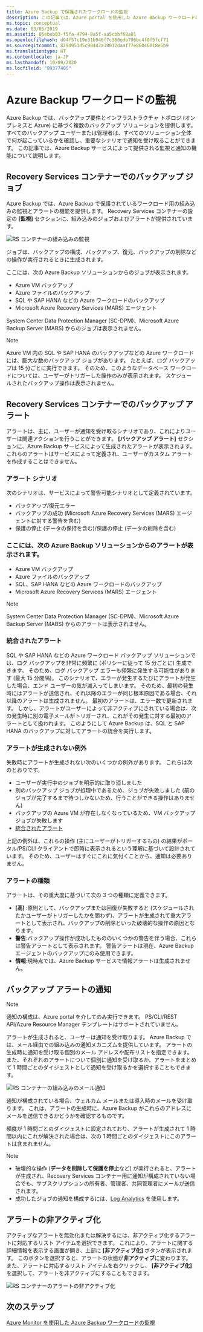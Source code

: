 ```yaml
---
title: Azure Backup で保護されたワークロードの監視
description: この記事では、Azure portal を使用した Azure Backup ワークロードの監視機能と通知機能について説明します。
ms.topic: conceptual
ms.date: 03/05/2019
ms.assetid: 86ebeb03-f5fa-4794-8a5f-aa5cbbf68a81
ms.openlocfilehash: d04f57c19e31b946f7c360edb796bc4f0f5fcf71
ms.sourcegitcommit: 829d951d5c90442a38012daaf77e86046018e5b9
ms.translationtype: HT
ms.contentlocale: ja-JP
ms.lasthandoff: 10/09/2020
ms.locfileid: "89377405"
---
```

# <a name="monitoring-azure-backup-workloads"></a>Azure Backup ワークロードの監視

Azure Backup では、バックアップ要件とインフラストラクチャ トポロジ (オンプレミスと Azure) に基づく複数のバックアップ ソリューションを提供します。 すべてのバックアップ ユーザーまたは管理者は、すべてのソリューション全体で何が起こっているかを確認し、重要なシナリオで通知を受け取ることができます。 この記事では、Azure Backup サービスによって提供される監視と通知の機能について説明します。

## <a name="backup-jobs-in-recovery-services-vault"></a>Recovery Services コンテナーでのバックアップ ジョブ

Azure Backup では、Azure Backup で保護されているワークロード用の組み込みの監視とアラートの機能を提供します。 Recovery Services コンテナーの設定の **[監視]** セクションに、組み込みのジョブおよびアラートが提供されています。

![RS コンテナーの組み込みの監視](media/backup-azure-monitoring-laworkspace/rs-vault-inbuiltmonitoring.png)

ジョブは、バックアップの構成、バックアップ、復元、バックアップの削除などの操作が実行されるときに生成されます。

ここには、次の Azure Backup ソリューションからのジョブが表示されます。

- Azure VM バックアップ
- Azure ファイルのバックアップ
- SQL や SAP HANA などの Azure ワークロードのバックアップ
- Microsoft Azure Recovery Services (MARS) エージェント

System Center Data Protection Manager (SC-DPM)、Microsoft Azure Backup Server (MABS) からのジョブは表示されません。

> [!NOTE]
> Azure VM 内の SQL や SAP HANA のバックアップなどの Azure ワークロードには、膨大な数のバックアップ ジョブがあります。 たとえば、ログ バックアップは 15 分ごとに実行できます。 そのため、このようなデータベース ワークロードについては、ユーザーがトリガーした操作のみが表示されます。 スケジュールされたバックアップ操作は表示されません。

## <a name="backup-alerts-in-recovery-services-vault"></a>Recovery Services コンテナーでのバックアップ アラート

アラートは、主に、ユーザーが通知を受け取るシナリオであり、これによりユーザーは関連アクションを行うことができます。 **[バックアップ アラート]** セクションに、Azure Backup サービスによって生成されたアラートが表示されます。 これらのアラートはサービスによって定義され、ユーザーがカスタム アラートを作成することはできません。

### <a name="alert-scenarios"></a>アラート シナリオ

次のシナリオは、サービスによって警告可能シナリオとして定義されています。

- バックアップ/復元エラー
- バックアップの成功 (Microsoft Azure Recovery Services (MARS) エージェントに対する警告を含む)
- 保護の停止 (データの保持を含む)/保護の停止 (データの削除を含む)

### <a name="alerts-from-the-following-azure-backup-solutions-are-shown-here"></a>ここには、次の Azure Backup ソリューションからのアラートが表示されます。

- Azure VM バックアップ
- Azure ファイルのバックアップ
- SQL、SAP HANA などの Azure ワークロードのバックアップ
- Microsoft Azure Recovery Services (MARS) エージェント

> [!NOTE]
> System Center Data Protection Manager (SC-DPM)、Microsoft Azure Backup Server (MABS) からのアラートは表示されません。

### <a name="consolidated-alerts"></a>統合されたアラート

SQL や SAP HANA などの Azure ワークロード バックアップ ソリューションでは、ログ バックアップを非常に頻繁に (ポリシーに従って 15 分ごとに) 生成できます。 そのため、ログ バックアップ エラーも頻繁に発生する可能性があります (最大 15 分間隔)。 このシナリオで、エラーが発生するたびにアラートが発生した場合、エンド ユーザーの気が滅入ってしまいます。 そのため、最初の発生時にはアラートが送信され、それ以降のエラーが同じ根本原因である場合、それ以降のアラートは生成されません。 最初のアラートは、エラー数で更新されます。 しかし、アラートがユーザーによって非アクティブにされている場合は、次の発生時に別の電子メールがトリガーされ、これがその発生に対する最初のアラートとして扱われます。 このようにして Azure Backup は、SQL と SAP HANA のバックアップに対してアラートの統合を実行します。

### <a name="exceptions-when-an-alert-is-not-raised"></a>アラートが生成されない例外

失敗時にアラートが生成されない次のいくつかの例外があります。 これらは次のとおりです。

- ユーザーが実行中のジョブを明示的に取り消しました
- 別のバックアップ ジョブが処理中であるため、ジョブが失敗しました (前のジョブが完了するまで待つしかないため、行うことができる操作はありません)
- バックアップの Azure VM が存在しなくなっているため、VM バックアップ ジョブが失敗します
- [統合されたアラート](#consolidated-alerts)

上記の例外は、これらの操作 (主にユーザーがトリガーするもの) の結果がポータル/PS/CLI クライアントで即時に表示されるという理解に基づいて設計されています。 そのため、ユーザーはすぐにこれに気付くことから、通知は必要ありません。

### <a name="alert-types"></a>アラートの種類

アラートは、その重大度に基づいて次の 3 つの種類に定義できます。

- **[高]** :原則として、バックアップまたは回復が失敗すると (スケジュールされたかユーザーがトリガーしたかを問わず)、アラートが生成されて重大アラートとして表示され、バックアップの削除といった破壊的な操作の原因となります。
- **警告**:バックアップ操作が成功したもののいくつかの警告を伴う場合、これらは警告アラートとして表示されます。 警告アラートは現在、Azure Backup エージェントのバックアップにのみ使用できます。
- **情報**:現時点では、Azure Backup サービスで情報アラートは生成されません。

## <a name="notification-for-backup-alerts"></a>バックアップ アラートの通知

> [!NOTE]
> 通知の構成は、Azure portal を介してのみ実行できます。 PS/CLI/REST API/Azure Resource Manager テンプレートはサポートされていません。

アラートが生成されると、ユーザーは通知を受け取ります。 Azure Backup では、メール経由での組み込みの通知メカニズムを提供しています。 アラートの生成時に通知を受け取る個別のメール アドレスや配布リストを指定できます。 また、それぞれのアラートについて個別に通知を受け取るか、アラートをまとめて 1 時間ごとのダイジェストとして通知を受け取るかを選択することもできます。

![RS コンテナーの組み込みのメール通知](media/backup-azure-monitoring-laworkspace/rs-vault-inbuiltnotification.png)

通知が構成されている場合、ウェルカム メールまたは導入時のメールを受け取ります。 これは、アラートの生成時に、Azure Backup がこれらのアドレスにメールを送信できるかどうかを確認するものです。<br>

頻度が 1 時間ごとのダイジェストに設定されており、アラートが生成されて 1 時間以内にこれが解決された場合は、次の 1 時間ごとのダイジェストにこのアラートは含まれません。

> [!NOTE]
>
> - 破壊的な操作 (**データを削除して保護を停止**など) が実行されると、アラートが生成され、Recovery Services コンテナー用に通知が構成されていない場合でも、サブスクリプションの所有者、管理者、共同管理者にメールが送信されます。
> - 成功したジョブの通知を構成するには、[Log Analytics](backup-azure-monitoring-use-azuremonitor.md#using-log-analytics-workspace) を使用します。

## <a name="inactivating-alerts"></a>アラートの非アクティブ化

アクティブなアラートを無効化または解決するには、非アクティブ化するアラートに対応するリスト アイテムを選択できます。 これにより、アラートに関する詳細情報を表示する画面が開き、上部に **[非アクティブ化]** ボタンが表示されます。 このボタンを選択すると、アラートの状態が**非アクティブ**に変わります。 また、アラートに対応するリスト アイテムを右クリックし、 **[非アクティブ化]** を選択して、アラートを非アクティブにすることもできます。

![RS コンテナーのアラートの非アクティブ化](media/backup-azure-monitoring-laworkspace/vault-alert-inactivation.png)

## <a name="next-steps"></a>次のステップ

[Azure Monitor を使用した Azure Backup ワークロードの監視](backup-azure-monitoring-use-azuremonitor.md)
